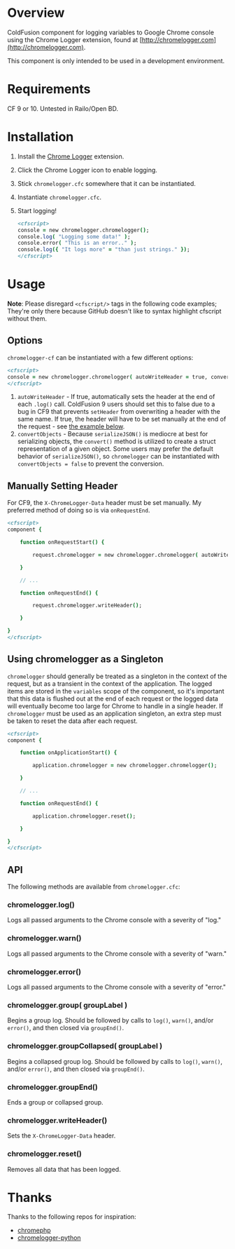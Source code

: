 Overview
===============

ColdFusion component for logging variables to Google Chrome console using the Chrome Logger extension, found at [http://chromelogger.com](http://chromelogger.com).

This component is only intended to be used in a development environment.

Requirements
===============

CF 9 or 10. Untested in Railo/Open BD.

Installation
===============

1. Install the [Chrome Logger](https://chrome.google.com/webstore/detail/chrome-logger/noaneddfkdjfnfdakjjmocngnfkfehhd) extension.
2. Click the Chrome Logger icon to enable logging.
3. Stick `chromelogger.cfc` somewhere that it can be instantiated.
4. Instantiate `chromelogger.cfc`.
5. Start logging!

	```cfml
	<cfscript>
	console = new chromelogger.chromelogger();
	console.log( "Logging some data!" );
	console.error( "This is an error.." );
	console.log({ "It logs more" = "than just strings." });
	</cfscript>
	```

Usage
===============

**Note**: Please disregard `<cfscript/>` tags in the following code examples; They're only there because GitHub doesn't like to syntax highlight cfscript without them.

Options
---------------

`chromelogger-cf` can be instantiated with a few different options:

```cfml
<cfscript>
console = new chromelogger.chromelogger( autoWriteHeader = true, convertObjects = true );
</cfscript>
```

1. `autoWriteHeader` - If true, automatically sets the header at the end of each `.log()` call. ColdFusion 9 users should set this to false due to a bug in CF9 that prevents `setHeader` from overwriting a header with the same name. If true, the header will have to be set manually at the end of the request - see [the example below](https://github.com/s992/chromelogger-cf#manually-setting-header).
2. `convertObjects` - Because `serializeJSON()` is mediocre at best for serializing objects, the `convert()` method is utilized to create a struct representation of a given object. Some users may prefer the default behavior of `serializeJSON()`, so `chromelogger` can be instantiated with `convertObjects = false` to prevent the conversion.

Manually Setting Header
---------------

For CF9, the `X-ChromeLogger-Data` header must be set manually. My preferred method of doing so is via `onRequestEnd`.

```cfml
<cfscript>
component {

	function onRequestStart() {

		request.chromelogger = new chromelogger.chromelogger( autoWriteHeader = false );

	}

	// ...

	function onRequestEnd() {

		request.chromelogger.writeHeader();

	}

}
</cfscript>
```

Using chromelogger as a Singleton
---------------

`chromelogger` should generally be treated as a singleton in the context of the request, but as a transient in the context of the application. The logged items are stored in the `variables` scope of the component, so it's important that this data is flushed out at the end of each request or the logged data will eventually become too large for Chrome to handle in a single header. If `chromelogger` must be used as an application singleton, an extra step must be taken to reset the data after each request.

```cfml
<cfscript>
component {

	function onApplicationStart() {

		application.chromelogger = new chromelogger.chromelogger();

	}

	// ...

	function onRequestEnd() {

		application.chromelogger.reset();

	}

}
</cfscript>
```

API
---------------

The following methods are available from `chromelogger.cfc`:

### chromelogger.log()
Logs all passed arguments to the Chrome console with a severity of "log."

### chromelogger.warn()
Logs all passed arguments to the Chrome console with a severity of "warn."

### chromelogger.error()
Logs all passed arguments to the Chrome console with a severity of "error."

### chromelogger.group( groupLabel )
Begins a group log. Should be followed by calls to `log()`, `warn()`, and/or `error()`, and then closed via `groupEnd()`.

### chromelogger.groupCollapsed( groupLabel )
Begins a collapsed group log. Should be followed by calls to `log()`, `warn()`, and/or `error()`, and then closed via `groupEnd()`.

### chromelogger.groupEnd()
Ends a group or collapsed group.

### chromelogger.writeHeader()
Sets the `X-ChromeLogger-Data` header.

### chromelogger.reset()
Removes all data that has been logged.


Thanks
===============

Thanks to the following repos for inspiration:
 * [chromephp](https://github.com/ccampbell/chromephp)
 * [chromelogger-python](https://github.com/ccampbell/chromelogger-python)
